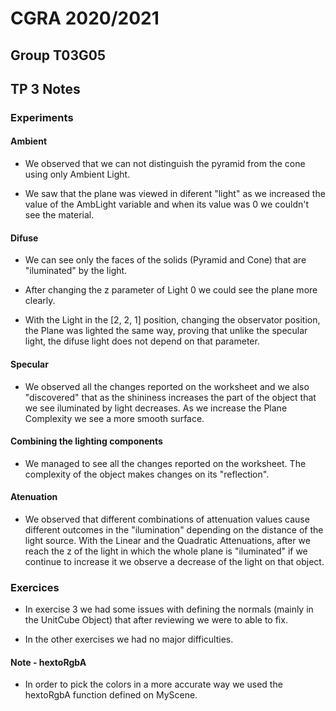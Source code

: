 # CGRA 2020/2021

## Group T03G05

## TP 3 Notes

### Experiments

#### Ambient 

- We observed that we can not distinguish the pyramid from the cone using only Ambient Light.

- We saw that the plane was viewed in diferent "light" as we increased the value of the AmbLight variable and when its value was 0 we couldn't see the material.

#### Difuse

- We can see only the faces of the solids (Pyramid and Cone) that are "iluminated" by the light.

- After changing the z parameter of Light 0 we could see the plane more clearly.

- With the Light in the [2, 2, 1] position, changing the observator position, the Plane was lighted the same way, proving that unlike the specular light, the difuse light does not depend on that parameter.

#### Specular

- We observed all the changes reported on the worksheet and we also "discovered" that as the shininess increases the part of the object that we see iluminated by light decreases. As we increase the Plane Complexity we see a more smooth surface.

#### Combining the lighting components

- We managed to see all the changes reported on the worksheet. The complexity of the object makes changes on its "reflection".

#### Atenuation

- We observed that different combinations of attenuation values cause different outcomes in the "ilumination" depending on the distance of the light source. With the Linear and the Quadratic Attenuations, after we reach the z of the light in which the whole plane is "iluminated" if we continue to increase it we observe a decrease of the light on that object.

### Exercices

- In exercise 3 we had some issues with defining the normals (mainly in the UnitCube Object) that after reviewing we were to able to fix.

- In the other exercises we had no major difficulties.

#### Note - hextoRgbA
 - In order to pick the colors in a more accurate way we used the hextoRgbA function defined on MyScene. 
